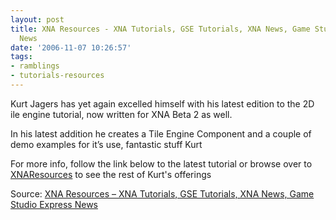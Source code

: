```yaml
---
layout: post
title: XNA Resources - XNA Tutorials, GSE Tutorials, XNA News, Game Studio Express
  News
date: '2006-11-07 10:26:57'
tags:
- ramblings
- tutorials-resources
---
```


Kurt Jagers has yet again  excelled himself with his latest edition to the 2D ile engine tutorial, now written for XNA Beta 2 as well.

In his latest addition he creates a Tile Engine Component and a couple of demo examples for it’s use, fantastic stuff Kurt

For more info, follow the link below to the latest tutorial or browse over to [XNAResources](http://www.xnaresources.com/blog.asp "Resources for XNA Game Developers") to see the rest of Kurt's offerings

>  

Source: [XNA Resources – XNA Tutorials, GSE Tutorials, XNA News, Game Studio Express News](http://www.xnaresources.com/pages.asp?pageid=20)

